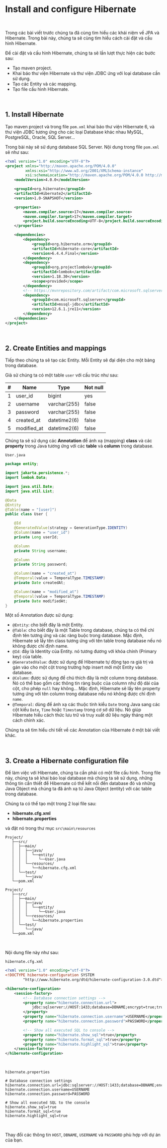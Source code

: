 # Install and configure Hibernate

<br />

Trong các bài viết trước chúng ta đã cùng tìm hiểu các khái niệm về JPA và Hibernate. Trong bài này, chúng ta sẽ cùng tìm hiểu cách cài đặt và cấu hình Hibernate.

Để cài đặt và cấu hình Hibernate, chúng ta sẽ lần lượt thực hiện các bước sau:

- Tạo maven project.
- Khai báo thư viện Hibernate và thư viện JDBC ứng với loại database cần sử dụng.
- Tạo các Entity và các mapping.
- Tạo file cấu hình Hibernate.

<br />

## 1. Install Hibernate

Tạo maven project và trong file `pom.xml` khai báo thư viện Hibernate 6, và thư viện JDBC tương ứng cho các loại Database khác nhau MySQL, PostgreSQL, Oracle, SQL Server...

Trong bài này sẽ sử dụng database SQL Server. Nội dung trong file `pom.xml` sẽ như sau:

```xml
<?xml version="1.0" encoding="UTF-8"?>
<project xmlns="http://maven.apache.org/POM/4.0.0"
         xmlns:xsi="http://www.w3.org/2001/XMLSchema-instance"
         xsi:schemaLocation="http://maven.apache.org/POM/4.0.0 http://maven.apache.org/xsd/maven-4.0.0.xsd">
    <modelVersion>4.0.0</modelVersion>

    <groupId>org.hibernate</groupId>
    <artifactId>Hibernate2</artifactId>
    <version>1.0-SNAPSHOT</version>

    <properties>
        <maven.compiler.source>17</maven.compiler.source>
        <maven.compiler.target>17</maven.compiler.target>
        <project.build.sourceEncoding>UTF-8</project.build.sourceEncoding>
    </properties>

    <dependencies>
        <dependency>
            <groupId>org.hibernate.orm</groupId>
            <artifactId>hibernate-core</artifactId>
            <version>6.4.4.Final</version>
        </dependency>
        <dependency>
            <groupId>org.projectlombok</groupId>
            <artifactId>lombok</artifactId>
            <version>1.18.30</version>
            <scope>provided</scope>
        </dependency>
        <!-- https://mvnrepository.com/artifact/com.microsoft.sqlserver/mssql-jdbc -->
        <dependency>
            <groupId>com.microsoft.sqlserver</groupId>
            <artifactId>mssql-jdbc</artifactId>
            <version>12.6.1.jre11</version>
        </dependency>
    </dependencies>
</project>
```

<br />

## 2. Create Entities and mappings

Tiếp theo chúng ta sẽ tạo các Entity. Mỗi Entity sẽ đại diện cho một bảng trong database.

Giả sử chúng ta có một table `user` với cấu trúc như sau:

| # | Name        | Type         | Not null |
| - | ----------- | ------------ | -------- |
| 1 | user_id     | bigint       | yes      |
| 2 | username    | varchar(255) | false    |
| 3 | password    | varchar(255) | false    |
| 4 | created_at  | datetime2(6) | false    |
| 5 | modified_at | datetime2(6) | false    |

Chúng ta sẽ sử dụng các __Annotation__ để ánh xạ (mapping) __class__ và các __property__ trong Java tương ứng với các __table__ và __column__ trong database.

`User.java`

```java
package entity;

import jakarta.persistence.*;
import lombok.Data;

import java.util.Date;
import java.util.List;

@Data
@Entity
@Table(name = "[user]")
public class User {

    @Id
    @GeneratedValue(strategy = GenerationType.IDENTITY)
    @Column(name = "user_id")
    private Long userId;

    @Column
    private String username;

    @Column
    private String password;

    @Column(name = "created_at")
    @Temporal(value = TemporalType.TIMESTAMP)
    private Date createdAt;

    @Column(name = "modified_at")
    @Temporal(value = TemporalType.TIMESTAMP)
    private Date modifiedAt;
}
```
Một số Annotation được sử dụng:

- `@Entity`: cho biết đây là một Entity.
- `@Table`: cho biết đây là một Table trong database, chúng ta có thể chỉ định tên tương ứng và các ràng buộc trong database. Mặc định, Hibernate sẽ lấy tên class tương ứng với tên table trong database nếu nó không được chỉ định name.
- `@Id`: đây là Identity của Entity. nó tương đương với khóa chính (Primary key) của table.
- `@GeneratedValue`: được sử dụng để Hibernate tự động tạo ra giá trị và gán vào cho một cột trong trường hợp insert mới một Entity vào database.
- `@Column`: được sử dụng để chú thích đây là một column trong database. Nó có thể bao gồm các thông tin ràng buộc của column như độ dài của cột, cho phép `null` hay không... Mặc định, Hibernate sẽ lấy tên property tương ứng với tên column trong database nếu nó không được chỉ định `name`.
- `@Temporal`: dùng để ánh xạ các thuộc tính kiểu `Date` trong Java sang các cột kiểu `Date`, `Time` hoặc `Timestamp` trong cơ sở dữ liệu. Nó giúp Hibernate hiểu cách thức lưu trữ và truy xuất dữ liệu ngày tháng một cách chính xác.

Chúng ta sẽ tìm hiểu chi tiết về các Annotation của Hibernate ở một bài viết khác.

<br />

## 3. Create a Hibernate configuration file

Để làm việc với Hibernate, chúng ta cần phải có một file cấu hình. Trong file này, chúng ta sẽ khai báo loại database mà chúng ta sẽ sử dụng, những thông tin cần thiết để Hibernate có thể kết nối đến database đó và những Java Object mà chúng ta đã ánh xạ từ Java Object (entity) với các table trong database.

Chúng ta có thể tạo một trong 2 loại file sau:
- __hibernate.cfg.xml__
- __hibernate.properties__

và đặt nó trong thư mục `src\main\resources`

```
Project/
   ├──src/  
   │  ├──main/
   │  │  ├──java/
   │  │  │  └──entity/
   │  │  │     └──User.java
   │  │  └──resources/
   │  │     └──hibernate.cfg.xml
   │  └──test/
   │     └──java/
   └──pom.xml
```
```
Project/
   ├──src/  
   │  ├──main/
   │  │  ├──java/
   │  │  │  └──entity/
   │  │  │     └──User.java
   │  │  └──resources/
   │  │     └──hibernate.properties
   │  └──test/
   │     └──java/
   └──pom.xml
```

<br />

Nội dung file này như sau:

`hibernate.cfg.xml`

```xml
<?xml version="1.0" encoding="utf-8"?>
<!DOCTYPE hibernate-configuration SYSTEM
        "http://www.hibernate.org/dtd/hibernate-configuration-3.0.dtd">

<hibernate-configuration>
    <session-factory>
        <!-- Database connection settings -->
        <property name="hibernate.connection.url">
            jdbc:sqlserver://HOST:1433;database=DBNAME;encrypt=true;trustServerCertificate=true
        </property>
        <property name="hibernate.connection.username">USERNAME</property>
        <property name="hibernate.connection.password">PASSWORD</property>

        <!-- Show all executed SQL to console -->
        <property name="hibernate.show_sql">true</property>
        <property name="hibernate.format_sql">true</property>
        <property name="hibernate.highlight_sql">true</property>
    </session-factory>
</hibernate-configuration>
```

<br />

`hibernate.properties`

```properties
# Database connection settings
hibernate.connection.url=jdbc:sqlserver://HOST:1433;database=DBNAME;encrypt=true;trustServerCertificate=true
hibernate.connection.username=USERNAME
hibernate.connection.password=PASSWORD

# Show all executed SQL to the console
hibernate.show_sql=true
hibernate.format_sql=true
hibernate.highlight_sql=true
```

<br />

Thay đổi các thông tin `HOST`, `DBNAME`, `USERNAME` và `PASSWORD` phù hợp với dự án của bạn.

<br />
